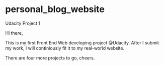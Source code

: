 # personal_blog_website
Udacity Project 1


Hi there,

This is my first Front End Web developing project @Udacity. After I submit my work, I will continiously fit it to my real-world website.

There are four more projects to go, cheers.
